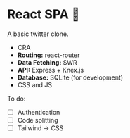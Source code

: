 # React SPA 🦖

A basic twitter clone.

- CRA
- **Routing:** react-router
- **Data Fetching:** SWR
- **API:** Express + Knex.js
- **Database:** SQLite (for development)
- CSS and JS

To do: 

- [ ] Authentication
- [ ] Code splitting
- [ ] Tailwind -> CSS 
